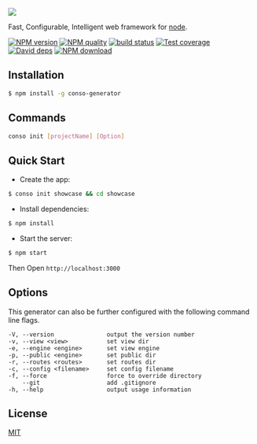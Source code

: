 ![](https://raw.githubusercontent.com/wiki/tageecc/conso/conso.png)

Fast, Configurable, Intelligent web framework for [node](http://nodejs.org).

[![NPM version][npm-image]][npm-url]
[![NPM quality][quality-image]][quality-url]
[![build status][travis-image]][travis-url]
[![Test coverage][codecov-image]][codecov-url]
[![David deps][david-image]][david-url]
[![NPM download][download-image]][download-url]

[npm-image]: https://img.shields.io/npm/v/conso-generator.svg?style=flat-square
[npm-url]: https://npmjs.org/package/conso-generator
[quality-image]: http://npm.packagequality.com/shield/conso-generator.svg
[quality-url]: http://packagequality.com/#?package=conso-generator
[travis-image]: https://img.shields.io/travis/tageecc/conso-generator.svg?style=flat-square
[travis-url]: https://travis-ci.org/tageecc/conso-generator
[codecov-image]: https://img.shields.io/codecov/c/github/tageecc/conso-generator.svg?style=flat-square
[codecov-url]: https://codecov.io/gh/tageecc/conso-generator
[david-image]: https://img.shields.io/david/tageecc/conso-generator.svg?style=flat-square
[david-url]: https://david-dm.org/tageecc/conso-generator
[download-image]: https://img.shields.io/npm/dm/conso-generator.svg?style=flat-square
[download-url]: https://npmjs.org/package/conso-generator

## Installation

```bash
$ npm install -g conso-generator
```
## Commands

```bash
conso init [projectName] [Option]
```

## Quick Start

 - Create the app:
 
```bash
$ conso init showcase && cd showcase
```

 - Install dependencies:
  
```bash
$ npm install
```
  
 - Start the server:
  
```bash
$ npm start
```

 Then Open `http://localhost:3000`

## Options
This generator can also be further configured with the following command line flags.

    -V, --version               output the version number
    -v, --view <view>           set view dir
    -e, --engine <engine>       set view engine
    -p, --public <engine>       set public dir
    -r, --routes <routes>       set routes dir
    -c, --config <filename>     set config filename
    -f, --force                 force to override directory
        --git                   add .gitignore
    -h, --help                  output usage information



## License

[MIT](LICENSE)